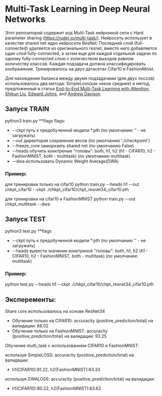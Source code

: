 # Multi-Task Learning in Deep Neural Networks

Этот репозиторий содержит код Multi-Task нейронной сети с Hard parameter sharing (https://ruder.io/multi-task/). 
Нейросеть использует в качестве shared net ядро нейросети ResNet:
Последний слой (full-connected) удаляется из ориганального resnet, вместо него добавляется один слой fully-connected, 
а затем еще для каждой отдельной задачи по одному fully-connected слою с количеством выходов равном количеству классов.
Каждая подзадача должна классифицировать изображение. Тренировалось на двух датасетах Cifar10 и FashionMnist.

Для нахождения баланса между двумя подзадачами (для двух лоссов) использовалось два метода: SimpleLoss(как некое среднее) и 
метод, предложенный в статье [End-to-End Multi-Task Learning with Attention](https://arxiv.org/abs/1803.10704), [Shikun Liu](http://shikun.io/), [Edward Johns](https://www.robot-learning.uk/), and [Andrew Davison](https://www.doc.ic.ac.uk/~ajd/)

## Запуск TRAIN
python3 train.py **flags
flags:
- --ckpt             путь к предобученной модели *.pth (по умолчанию '' -  не загружать)
- --out              директория сохранения весов (по умолчанию './checkpoint')
- --freeze_core      заморизить shared net (по умолчанию False)
- --heads            обучить конктреные "головы": both, h1, h2 (h1 - CIFAR10, h2 - FashionMNIST, both - multitask) (по умолчанию multitask)
- --dwa              использовать Dynamic Weight Average(DWA) 

### Пример: 
для трeнировки только на cifar10
python train.py --heads h1 --out chkpt_cifar10 --ckpt ./chkpt_cifar10/chpt_resnet34_cifar10.pth

для тренировки на cifar10 и FashionMNIST
python train.py --out chkpt_multitask --dwa

## Запуск TEST
python3 test.py **flags
- --ckpt             путь к предобученной модели *.pth (по умолчанию '' -  не загружать)
- --heads            вывести значение конктреной "головы": both, h1, h2 (h1 - CIFAR10, h2 - FashionMNIST, both - multitask) (по умолчанию multitask)

### Пример: 
python test.py --heads h1 --ckpt ./chkpt_cifar10/chpt_resnet34_cifar10.pth


## Эксперементы:
Share core использовалось на основе ResNet34
- Обучение только на CIFAR10: accuracity (positive_prediction/total) на валидации: 88.02
- Обучение только на FashionMNIST: accuracity (positive_prediction/total) на валидации: 93.25

Обучение multi_task  c использованием CIFAR10 и FashionMNIST: 

используя SimpleLOSS:
accuracity (positive_prediction/total) на валидации: 
- h1(CIFAR10):81.22, h2(FashionMNIST):83.33

используя DWALOSS:
accuracity (positive_prediction/total) на валидации: 
- h1(CIFAR10):80.22, h2(FashionMNIST):83.62
